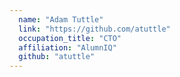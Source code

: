 ```yaml
---
  name: "Adam Tuttle"
  link: "https://github.com/atuttle"
  occupation_title: "CTO"
  affiliation: "AlumnIQ"
  github: "atuttle"
---
```

